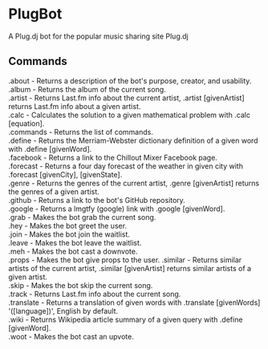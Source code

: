 PlugBot
=======

A Plug.dj bot for the popular music sharing site Plug.dj

Commands
--------

.about - Returns a description of the bot's purpose, creator, and usability.  
.album - Returns the album of the current song.  
.artist - Returns Last.fm info about the current artist, .artist [givenArtist] returns Last.fm info about a given artist.  
.calc - Calculates the solution to a given mathematical problem with .calc [equation].  
.commands - Returns the list of commands.   
.define - Returns the Merriam-Webster dictionary definition of a given word with .define [givenWord].  
.facebook - Returns a link to the Chillout Mixer Facebook page.  
.forecast - Returns a four day forecast of the weather in given city with .forecast [givenCity], [givenState].  
.genre - Returns the genres of the current artist, .genre [givenArtist] returns the genres of a given artist.  
.github - Returns a link to the bot's GitHub repository.  
.google - Returns a lmgtfy (google) link with .google [givenWord].    
.grab - Makes the bot grab the current song.  
.hey - Makes the bot greet the user.  
.join - Makes the bot join the waitlist.  
.leave - Makes the bot leave the waitlist.  
.meh - Makes the bot cast a downvote.  
.props - Makes the bot give props to the user. 
.similar - Returns similar artists of the current artist, .similar [givenArtist] returns similar artists of a given artist.   
.skip - Makes the bot skip the current song.  
.track - Returns Last.fm info about the current song.  
.translate - Returns a translation of given words with .translate [givenWords] '([language])', English by default.  
.wiki - Returns Wikipedia article summary of a given query with .define [givenWord].  
.woot - Makes the bot cast an upvote.  